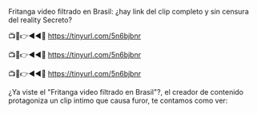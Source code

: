 Fritanga video filtrado en Brasil: ¿hay link del clip completo y sin censura del reality Secreto?

📺📱👉◄◄🔴  https://tinyurl.com/5n6bjbnr

📺📱👉◄◄🔴  https://tinyurl.com/5n6bjbnr

📺📱👉◄◄🔴  https://tinyurl.com/5n6bjbnr

¿Ya viste el "Fritanga video filtrado en Brasil"?, el creador de contenido protagoniza un clip intimo que causa furor, te contamos como ver:
